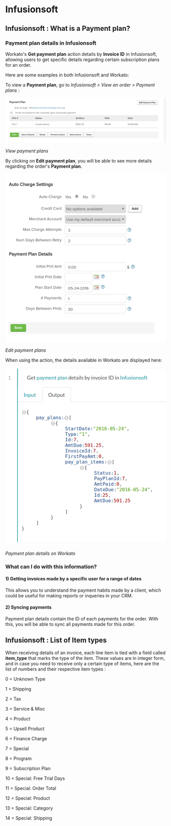 
# Infusionsoft

## Infusionsoft : What is a Payment plan?

### Payment plan details in Infusionsoft

Workato's **Get payment plan** action details by **Invoice ID** in Infusionsoft, allowing users to get specific details regarding certain subscription plans for an order. 

Here are some examples in both Infusionsoft and Workato:

To view a **Payment plan**, go to *Infusionsoft > View an order > Payment plans* : 

![View payment plans](/assets/images/connectors/infusionsoft/view-payment-plan.png)

*View payment plans*

By clicking on **Edit payment plan**, you will be able to see more details regarding the order's **Payment plan**.

![Edit payment plans](/assets/images/connectors/infusionsoft/edit-payment-plan.png)

*Edit payment plans*

When using the action, the details available in Workato are displayed here:

![Details available to Workato](/assets/images/connectors/infusionsoft/workato-details.png)

*Payment plan details on Workato*

### What can I do with this information?

#### 1) Getting invoices made by a specific user for a range of dates
This allows you to understand the payment habits made by a client, which could be useful for making reports or inqueries in your CRM.

#### 2) Syncing payments
Payment plan details contain the ID of each payments for the order. With this, you will be able to sync all payments made for this order.


## Infusionsoft : List of Item types

When receiving details of an invoice, each line item is tied with a field called **item_type** that marks the type of the item. These values are in integer form, and in case you need to receive only a certain type of items, here are the list of numbers and their respective item types :

0 = Unknown Type

1 = Shipping

2 = Tax

3 = Service & Misc

4 = Product

5 = Upsell Product

6 = Finance Charge

7 = Special

8 = Program

9 = Subscription Plan

10 = Special: Free Trial Days

11 = Special: Order Total

12 = Special: Product

13 = Special: Category

14 = Special: Shipping

